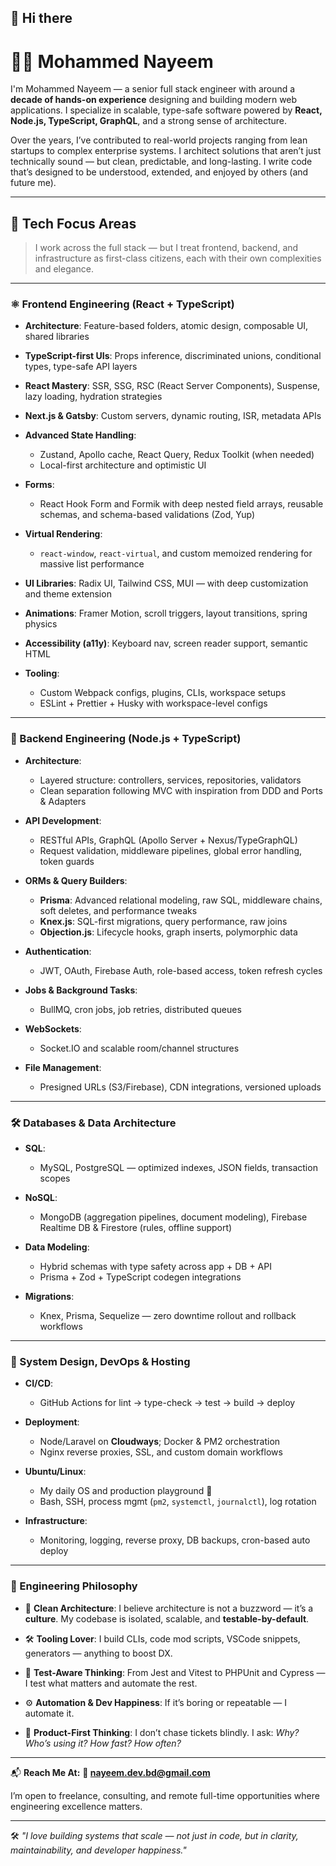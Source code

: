 ## 👋 Hi there

# 👨‍💻 Mohammed Nayeem

I'm Mohammed Nayeem — a senior full stack engineer with around a **decade of hands-on experience** designing and building modern web applications. I specialize in scalable, type-safe software powered by **React, Node.js, TypeScript, GraphQL**, and a strong sense of architecture.

Over the years, I’ve contributed to real-world projects ranging from lean startups to complex enterprise systems. I architect solutions that aren’t just technically sound — but clean, predictable, and long-lasting. I write code that’s designed to be understood, extended, and enjoyed by others (and future me).

---

## 🚀 Tech Focus Areas

> I work across the full stack — but I treat frontend, backend, and infrastructure as first-class citizens, each with their own complexities and elegance.

---

### ⚛️ Frontend Engineering (React + TypeScript)

* **Architecture**: Feature-based folders, atomic design, composable UI, shared libraries
* **TypeScript-first UIs**: Props inference, discriminated unions, conditional types, type-safe API layers
* **React Mastery**: SSR, SSG, RSC (React Server Components), Suspense, lazy loading, hydration strategies
* **Next.js & Gatsby**: Custom servers, dynamic routing, ISR, metadata APIs
* **Advanced State Handling**:

  * Zustand, Apollo cache, React Query, Redux Toolkit (when needed)
  * Local-first architecture and optimistic UI
* **Forms**:

  * React Hook Form and Formik with deep nested field arrays, reusable schemas, and schema-based validations (Zod, Yup)
* **Virtual Rendering**:

  * `react-window`, `react-virtual`, and custom memoized rendering for massive list performance
* **UI Libraries**: Radix UI, Tailwind CSS, MUI — with deep customization and theme extension
* **Animations**: Framer Motion, scroll triggers, layout transitions, spring physics
* **Accessibility (a11y)**: Keyboard nav, screen reader support, semantic HTML
* **Tooling**:

  * Custom Webpack configs, plugins, CLIs, workspace setups
  * ESLint + Prettier + Husky with workspace-level configs

---

### 🔧 Backend Engineering (Node.js + TypeScript)

* **Architecture**:

  * Layered structure: controllers, services, repositories, validators
  * Clean separation following MVC with inspiration from DDD and Ports & Adapters
* **API Development**:

  * RESTful APIs, GraphQL (Apollo Server + Nexus/TypeGraphQL)
  * Request validation, middleware pipelines, global error handling, token guards
* **ORMs & Query Builders**:

  * **Prisma**: Advanced relational modeling, raw SQL, middleware chains, soft deletes, and performance tweaks
  * **Knex.js**: SQL-first migrations, query performance, raw joins
  * **Objection.js**: Lifecycle hooks, graph inserts, polymorphic data
* **Authentication**:

  * JWT, OAuth, Firebase Auth, role-based access, token refresh cycles
* **Jobs & Background Tasks**:

  * BullMQ, cron jobs, job retries, distributed queues
* **WebSockets**:

  * Socket.IO and scalable room/channel structures
* **File Management**:

  * Presigned URLs (S3/Firebase), CDN integrations, versioned uploads

---

### 🛠️ Databases & Data Architecture

* **SQL**:

  * MySQL, PostgreSQL — optimized indexes, JSON fields, transaction scopes
* **NoSQL**:

  * MongoDB (aggregation pipelines, document modeling), Firebase Realtime DB & Firestore (rules, offline support)
* **Data Modeling**:

  * Hybrid schemas with type safety across app + DB + API
  * Prisma + Zod + TypeScript codegen integrations
* **Migrations**:

  * Knex, Prisma, Sequelize — zero downtime rollout and rollback workflows

---

### 🧱 System Design, DevOps & Hosting

* **CI/CD**:

  * GitHub Actions for lint → type-check → test → build → deploy
* **Deployment**:

  * Node/Laravel on **Cloudways**; Docker & PM2 orchestration
  * Nginx reverse proxies, SSL, and custom domain workflows
* **Ubuntu/Linux**:

  * My daily OS and production playground 🐧
  * Bash, SSH, process mgmt (`pm2`, `systemctl`, `journalctl`), log rotation
* **Infrastructure**:

  * Monitoring, logging, reverse proxy, DB backups, cron-based auto deploy

---

### 🧠 Engineering Philosophy

* 🧼 **Clean Architecture**:
  I believe architecture is not a buzzword — it’s a **culture**. My codebase is isolated, scalable, and **testable-by-default**.

* 🛠️ **Tooling Lover**:
  I build CLIs, code mod scripts, VSCode snippets, generators — anything to boost DX.

* 🧪 **Test-Aware Thinking**:
  From Jest and Vitest to PHPUnit and Cypress — I test what matters and automate the rest.

* ⚙️ **Automation & Dev Happiness**:
  If it’s boring or repeatable — I automate it.

* 🧭 **Product-First Thinking**:
  I don’t chase tickets blindly. I ask: *Why? Who’s using it? How fast? How often?*

---

📬 **Reach Me At:**
**📧 [nayeem.dev.bd@gmail.com](mailto:nayeem.dev.bd@gmail.com)**

I’m open to freelance, consulting, and remote full-time opportunities where engineering excellence matters.

---

🛠️ *"I love building systems that scale — not just in code, but in clarity, maintainability, and developer happiness."*
